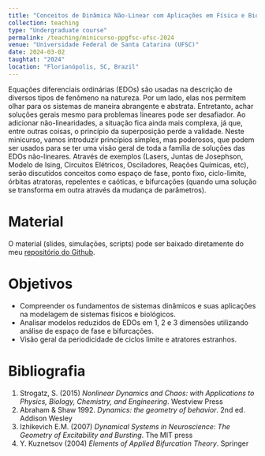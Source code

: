 ```yaml
---
title: "Conceitos de Dinâmica Não-Linear com Aplicações em Física e Biologia"
collection: teaching
type: "Undergraduate course"
permalink: /teaching/minicurso-ppgfsc-ufsc-2024
venue: "Universidade Federal de Santa Catarina (UFSC)"
date: 2024-03-02
taughtat: "2024"
location: "Florianópolis, SC, Brazil"
---
```


Equações diferenciais ordinárias (EDOs) são usadas na descrição de diversos tipos de fenômeno na natureza. Por um lado, elas nos permitem olhar para os sistemas de maneira abrangente e abstrata. Entretanto, achar soluções gerais mesmo para problemas lineares pode ser desafiador. Ao adicionar não-linearidades, a situação fica ainda mais complexa, já que, entre outras coisas, o princípio da superposição perde a validade. Neste minicurso, vamos introduzir princípios simples, mas poderosos, que podem ser usados para se ter uma visão geral de toda a família de soluções das EDOs não-lineares. Através de exemplos (Lasers, Juntas de Josephson, Modelo de Ising, Circuitos Elétricos, Osciladores, Reações Químicas, etc), serão discutidos conceitos como espaço de fase, ponto fixo, ciclo-limite, órbitas atratoras, repelentes e caóticas, e bifurcações (quando uma solução se transforma em outra através da mudança de parâmetros).

Material
======

O material (slides, simulações, scripts) pode ser baixado diretamente do meu <a href="https://github.com/neuro-physics/curso-dinamica-naolinear" target="_blank">repositório do Github</a>.

Objetivos
======

* Compreender os fundamentos de sistemas dinâmicos e suas aplicações na modelagem de sistemas físicos e biológicos.
* Analisar modelos reduzidos de EDOs em 1, 2 e 3 dimensões utilizando análise de espaço de fase e bifurcações.
* Visão geral da periodicidade de ciclos limite e atratores estranhos.

Bibliografia
======

1. Strogatz, S. (2015) _Nonlinear Dynamics and Chaos: with Applications to Physics, Biology, Chemistry, and Engineering_. Westview Press
2. Abraham & Shaw 1992. _Dynamics: the geometry of behavior_. 2nd ed. Addison Wesley
3. Izhikevich E.M. (2007) _Dynamical Systems in Neuroscience: The Geometry of Excitability and Bursting_. The MIT press 
4. Y. Kuznetsov (2004) _Elements of Applied Bifurcation Theory_. Springer